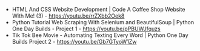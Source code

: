 - HTML And CSS Website Development | Code A Coffee Shop Website With Me! (3) - https://youtu.be/rrZXbb2Oek8
- Python Tutorial Web Scraping With Selenium and BeautifulSoup | Python One Day Builds - Project 1 - https://youtu.be/pPBUWJfquzs
- Tik Tok Bee Movie - Automating Texting Every Word | Python One Day Builds Project 2 - https://youtu.be/Gb7GTyoW1Zw